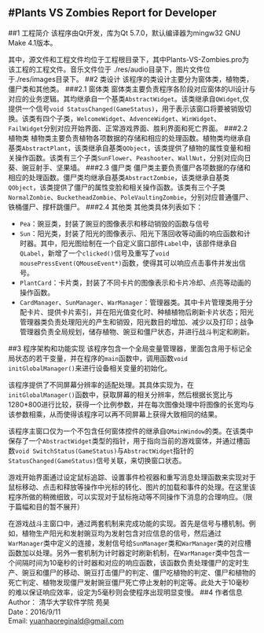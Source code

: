 #Plants VS Zombies Report for Developer
-----
##1 工程简介
该程序由Qt开发，库为Qt 5.7.0，默认编译器为mingw32 GNU Make 4.1版本。

其中，源文件和工程文件均位于工程根目录下，其中Plants-VS-Zombies.pro为该工程的工程文件。音乐文件位于 ./res/audio目录下，图片文件位于./res/images目录下。
##2 类设计
该程序的类设计主要分为窗体类，植物类，僵尸类和其他类。
###2.1 窗体类
窗体类主要负责程序各阶段对应窗体的UI设计与对应的业务逻辑。其均继承自一个基类`AbstractWidget`。该类继承自`QWidget`,仅提供一个信号`void StatusChanged(GameStatus)`，用于表示该窗口将要被销毁切换。该类有四个子类，`WelcomeWidget`、`AdvenceWidget`、`WinWidget`、`FailWidget`分别对应开始界面、正常游戏界面、胜利界面和死亡界面。
###2.2 植物类
植物类主要负责植物各项数据的存储和相应的处理函数。植物类均继承自基类`AbstractPlant`，该类继承自基类`QObject`，该类提供了植物的属性变量和相关操作函数。该类有三个子类`SunFlower`、`Peashooter`、`WallNut`，分别对应向日葵、豌豆射手、坚果墙。
###2.3 僵尸类
僵尸类主要负责僵尸各项数据的存储和相应的处理函数。僵尸类均继承自基类`AbstractZombie`，该类继承自基类`QObject`，该类提供了僵尸的属性变脸和相关操作函数。该类有三个子类`NormalZombie`、`BucketheadZombie`、`PoleVaultingZombie`，分别对应普通僵尸、铁桶僵尸、撑杆跳僵尸。
###2.4 其他类
其他类具体列表如下：    

- `Pea`：豌豆类，封装了豌豆的图像表示和移动销毁的函数与信号  
- `Sun`：阳光类，封装了阳光的图像表示、阳光下落回收等动画的响应函数和计时器。其中，阳光图绘制在一个自定义窗口部件`Label`中，该部件继承自`QLabel`，新增了一个`clicked()`信号及重写了`void mousePressEvent(QMouseEvent*)`函数，使得其可以响应点击事件并发出信号。  
- `PlantCard`：卡片类，封装了不同卡片的图像表示和卡片冷却、点亮等动画的操作函数。   
- `CardManager`、`SunManager`、`WarManager`：管理器类。其中卡片管理类用于分配卡片、提供卡片索引，并在阳光值变化时、种植植物后刷新卡片状态；阳光管理器类负责处理阳光的产生和销毁，阳光数目的增加、减少以及打印；战争管理器负责全局规划，储存植物、豌豆和僵尸状态，并进行战斗判定和刷新。

##3 程序架构和功能实现
该程序包含一个全局变量管理器，里面包含用于标记全局状态的若干变量，并在程序的`main`函数中，调用函数`void initGlobalManager()`来进行设备相关变量的初始化。

该程序提供了不同屏幕分辨率的适配处理。其具体实现为，在`initGlobalManager()`函数中，获取屏幕的相关分辨率，然后根据长宽比与1280*800进行比较，获得一个比例参数，并在每次图像处理中将图像的长宽均与该参数相乘，从而使得该程序可以再不同屏幕上获得大致相同的结果。

该程序主窗口仅为一个不包含任何窗体控件的继承自`QMainWindow`的类。在该类中保存了一个`AbstractWidget`类型的指针，用于指向当前的游戏窗体，并通过槽函数`void SwitchStatus(GameStatus)`与`AbstractWidget`指针的`StatusChanged(GameStatus)`信号关联，来切换窗口状态。

游戏开始界面通过设定鼠标追踪、设置事件检视器和重写消息处理函数来实现对于鼠标移动、点击和释放等操作中光标的转化、图片的加载和事件的处理。在这里该程序所做的稍微细致，可以实现对于鼠标拖动等不同操作下消息的合理响应。（限于篇幅和目的暂不展开）

在游戏战斗主窗口中，通过两套机制来完成功能的实现。首先是信号与槽机制。例如，植物生产阳光和发射豌豆均为发射包含对应信息的信号，然后通过`WarManager`类中定义的连接，发射信号给`SunManager`类和`WarManager`类的对应槽函数加以处理。另外一套机制为计时器定时刷新机制，在`WarManager`类中包含一个间隔时间为10毫秒的计时器和对应的响应函数，该函数负责处理僵尸的定时生产、豌豆和僵尸的移动、豌豆打击僵尸的判定、僵尸吃植物的判定、僵尸和植物的死亡判定、植物发现僵尸发射豌豆僵尸死亡停止发射的判定等。此处大于10毫秒的难以保证响应效率，设定为5毫秒则会使程序出现明显变慢。
##4 作者信息
Author： 清华大学软件学院 苑昊  
Date：2016/9/11  
Email: yuanhaoreginald@gmail.com